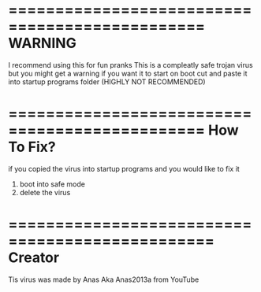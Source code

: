 ===============================================
                 WARNING
===============================================

I recommend using this for fun pranks 
This is a compleatly safe trojan virus but you might get a warning 
if you want it to start on boot cut and paste it into startup programs folder (HIGHLY NOT RECOMMENDED)

===============================================
                How To Fix?
===============================================
if you copied the virus into startup programs  and you would like to fix it
1. boot into safe mode
2. delete the virus

================================================
                  Creator
================================================

Tis virus was made by Anas
Aka Anas2013a from YouTube
